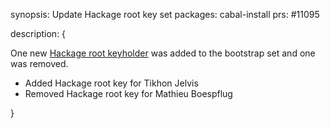 synopsis: Update Hackage root key set
packages: cabal-install
prs: #11095

description: {

One new [Hackage root keyholder](https://github.com/haskell-infra/hackage-root-keys/tree/master/root-keys) was added to the bootstrap set and one was removed.

- Added Hackage root key for Tikhon Jelvis
- Removed Hackage root key for Mathieu Boespflug

}
